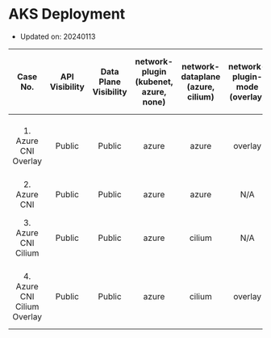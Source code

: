 # AKS Deployment

- Updated on: 20240113

|           Case No.          | API Visibility | Data Plane Visibility | network-plugin (kubenet, azure, none) | network-dataplane (azure, cilium) | network-plugin-mode (overlay) | network-policy ("", calico, azure, cilium) |       Tier      |                              Support Plan                             |                           AGIC Support?                          |
|:---------------------------:|:--------------:|:---------------------:|:-------------------------------------:|:---------------------------------:|:-----------------------------:|:------------------------------------------:|:---------------:|:---------------------------------------------------------------------:|:----------------------------------------------------------------:|
|     1. Azure CNI Overlay    |     Public     |         Public        |                 azure                 |               azure               |            overlay            |                    azure                   |     Premium     | `AKSLongTermSupport`                                                  | No. AGIC addon is not supported with network-plugin-mode=Overlay |
|         2. Azure CNI        |     Public     |         Public        |                 azure                 |               azure               |              N/A              |                    azure                   |     Premium     | `AKSLongTermSupport`                                                  | Yes                                                              |
|     3. Azure CNI Cilium     |     Public     |         Public        |                 azure                 |               cilium              |              N/A              |                   cilium                   | Only `Standard` | Only `KubernetesOfficial`. AKSLongTermSupport does not support Cilium | Yes                                                              |
| 4. Azure CNI Cilium Overlay |     Public     |         Public        |                 azure                 |               cilium              |            overlay            |                   cilium                   | Only `Standard` | Only `KubernetesOfficial`. AKSLongTermSupport does not support Cilium | No. AGIC addon is not supported with network-plugin-mode=Overlay |

